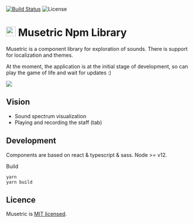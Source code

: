[![Build Status](https://dev.azure.com/popelenkow/musetric/_apis/build/status/musetric)](https://dev.azure.com/popelenkow/musetric/_build/latest?definitionId=1)
![License](https://img.shields.io/github/license/popelenkow/musetric)

# <img src="https://user-images.githubusercontent.com/7475599/87945559-1c49ec80-cacb-11ea-8f24-42c0738d1dcd.png" width="26" height="26"> Musetric Npm Library

Musetric is a component library for exploration of sounds. There is support for localization and themes. 

At the moment, the application is at the initial stage of development, so can play the game of life and wait for updates :)

<img src="https://user-images.githubusercontent.com/7475599/87945435-ec024e00-caca-11ea-8c82-0bc8920bcb0e.png">

## Vision

- Sound spectrum visualization
- Playing and recording the staff (tab)

## Development

Components are based on react & typescript & sass. Node >= v12.

Build
```
yarn
yarn build
```

## Licence

Musetric is [MIT licensed](licence.txt).